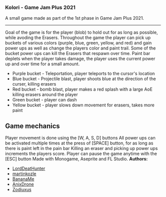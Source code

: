### Kolori - Game Jam Plus 2021
A small game made as part of the 1st phase in Game Jam Plus 2021.
***
Goal of the game is for the player (blob) to hold out for as long as possible, while avoding the Erasers. Throughout the game the player can pick up buckets of various colors (purple, blue, green, yellow, and red) and gain power ups as well as change the players color and paint trail. Some of the bucket power ups can kill the Erasers that respawn over time.
Paint bar deplets when the player takes damage, the player uses the current power up and over time for a small amount.
 * Purple bucket - Teleportation, player teleports to the cursor's location
 * Blue bucket - Projectile blast, player shoots blue at the direction of the curser, killing erasers
 * Red bucket - bomb blast, player makes a red splash with a large AoE killing erasers around the player
 * Green bucket - player can dash
 * Yellow bucket - player slows down movement for erasers, takes more paint
 ## Game mechanics
 Player movement is done using the [W, A, S, D] buttons
 All power ups can be activated multiple times at the press of [SPACE] button, for as long as there is paint left in the pain bar
 Killing an eraser and picking up power ups increments the players score.
 Player can pause the game anytime with the [ESC] button
Made with Monogame, Aseprite and FL Studio. 
**Authors:**
* [LordDeatHunter](https://github.com/LordDeatHunter)
* [martinkozle](https://github.com/martinkozle)
* [BananaMe](https://github.com/BananaMe)
* [AnixDrone](https://github.com/anixdrone)
* [Zodiuxus](https://github.com/zodiuxus)
